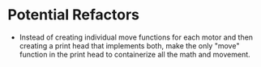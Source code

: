 # Potential Refactors

- Instead of creating individual move functions for each motor and then creating a print head that implements both, make the only "move" function in the print head to containerize all the math and movement.

